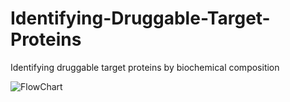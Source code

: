 # Identifying-Druggable-Target-Proteins
Identifying druggable target proteins by biochemical composition 

![FlowChart](https://www.dropbox.com/s/5uz4d8p6z5citwy/IDTP%20Flowchart.png?dl=0)

